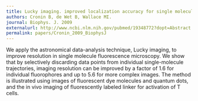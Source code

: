 ```yaml
---
title: Lucky imaging. improved localization accuracy for single molecule imaging.
authors: Cronin B, de Wet B, Wallace MI.
journal: Biophys. J. 2009
externalurl: http://www.ncbi.nlm.nih.gov/pubmed/19348772?dopt=Abstract
permalink: papers/Cronin_2009_BiophysJ
---
```

We apply the astronomical data-analysis technique, Lucky imaging, to improve resolution in single molecule fluorescence microscopy. We show that by selectively discarding data points from individual single-molecule trajectories, imaging resolution can be improved by a factor of 1.6 for individual fluorophores and up to 5.6 for more complex images. The method is illustrated using images of fluorescent dye molecules and quantum dots, and the in vivo imaging of fluorescently labeled linker for activation of T cells.